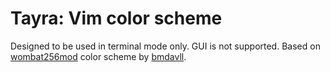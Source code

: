 # Tayra: Vim color scheme

Designed to be used in terminal mode only. GUI is not supported.
Based on [wombat256mod](https://github.com/vim-scripts/wombat256.vim) color scheme by [bmdavll](https://github.com/bmdavll).

